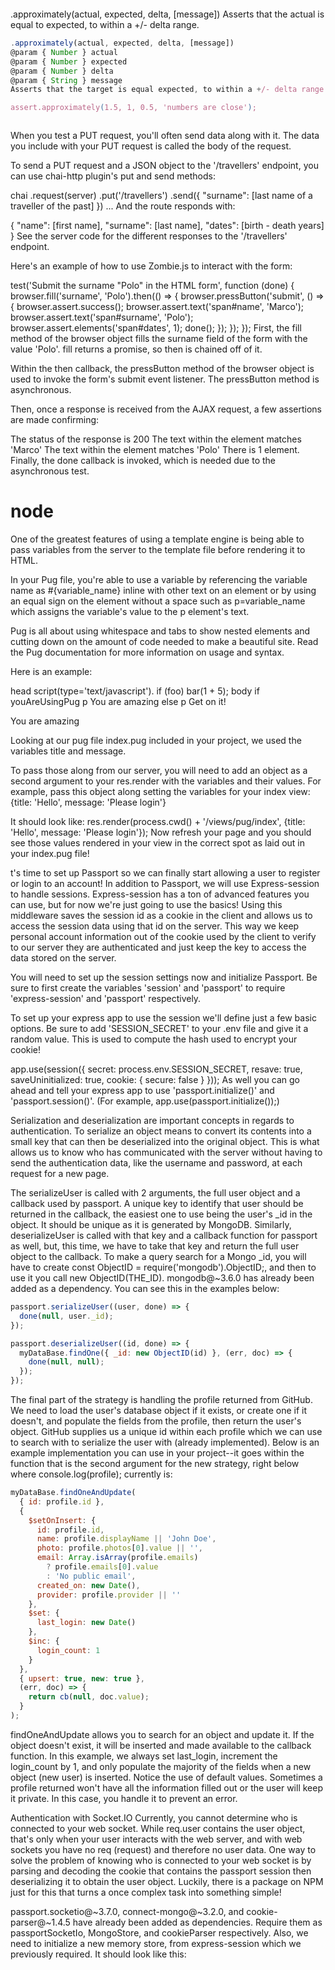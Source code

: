 





```js
```

.approximately(actual, expected, delta, [message])
Asserts that the actual is equal to expected, to within a +/- delta range.



```js
.approximately(actual, expected, delta, [message])
@param { Number } actual
@param { Number } expected
@param { Number } delta
@param { String } message
Asserts that the target is equal expected, to within a +/- delta range.

assert.approximately(1.5, 1, 0.5, 'numbers are close');
```




```js
```


When you test a PUT request, you'll often send data along with it. The data you include with your PUT request is called the body of the request.

To send a PUT request and a JSON object to the '/travellers' endpoint, you can use chai-http plugin's put and send methods:

chai
  .request(server)
  .put('/travellers')
  .send({
    "surname": [last name of a traveller of the past]
  })
  ...
And the route responds with:

{
  "name": [first name],
  "surname": [last name],
  "dates": [birth - death years]
}
See the server code for the different responses to the '/travellers' endpoint.



Here's an example of how to use Zombie.js to interact with the form:

test('Submit the surname "Polo" in the HTML form', function (done) {
  browser.fill('surname', 'Polo').then(() => {
    browser.pressButton('submit', () => {
      browser.assert.success();
      browser.assert.text('span#name', 'Marco');
      browser.assert.text('span#surname', 'Polo');
      browser.assert.elements('span#dates', 1);
      done();
    });
  });
});
First, the fill method of the browser object fills the surname field of the form with the value 'Polo'. fill returns a promise, so then is chained off of it.

Within the then callback, the pressButton method of the browser object is used to invoke the form's submit event listener. The pressButton method is asynchronous.

Then, once a response is received from the AJAX request, a few assertions are made confirming:

The status of the response is 200
The text within the <span id='name'></span> element matches 'Marco'
The text within the <span id='surname'></span> element matches 'Polo'
There is 1 <span id='dates'></span> element.
Finally, the done callback is invoked, which is needed due to the asynchronous test.


# node
One of the greatest features of using a template engine is being able to pass variables from the server to the template file before rendering it to HTML.



In your Pug file, you're able to use a variable by referencing the variable name as #{variable_name} inline with other text on an element or by using an equal sign on the element without a space such as p=variable_name which assigns the variable's value to the p element's text.

Pug is all about using whitespace and tabs to show nested elements and cutting down on the amount of code needed to make a beautiful site. Read the Pug documentation for more information on usage and syntax.

Here is an example:

<!--Typing this using Pug-->
head
   script(type='text/javascript').
     if (foo) bar(1 + 5);
 body
   if youAreUsingPug
       p You are amazing
     else
       p Get on it!
   
<!--will lead to creating this code-->
 <head>
   <script type="text/javascript">
     if (foo) bar(1 + 5);
   </script>
 </head>
 <body>
   <p>You are amazing</p>
 </body>
Looking at our pug file index.pug included in your project, we used the variables title and message.

To pass those along from our server, you will need to add an object as a second argument to your res.render with the variables and their values. For example, pass this object along setting the variables for your index view: {title: 'Hello', message: 'Please login'}

It should look like: res.render(process.cwd() + '/views/pug/index', {title: 'Hello', message: 'Please login'}); Now refresh your page and you should see those values rendered in your view in the correct spot as laid out in your index.pug file!

t's time to set up Passport so we can finally start allowing a user to register or login to an account! In addition to Passport, we will use Express-session to handle sessions. Express-session has a ton of advanced features you can use, but for now we're just going to use the basics! Using this middleware saves the session id as a cookie in the client and allows us to access the session data using that id on the server. This way we keep personal account information out of the cookie used by the client to verify to our server they are authenticated and just keep the key to access the data stored on the server.


You will need to set up the session settings now and initialize Passport. Be sure to first create the variables 'session' and 'passport' to require 'express-session' and 'passport' respectively.

To set up your express app to use the session we'll define just a few basic options. Be sure to add 'SESSION_SECRET' to your .env file and give it a random value. This is used to compute the hash used to encrypt your cookie!

app.use(session({
  secret: process.env.SESSION_SECRET,
  resave: true,
  saveUninitialized: true,
  cookie: { secure: false }
}));
As well you can go ahead and tell your express app to use 'passport.initialize()' and 'passport.session()'. (For example, app.use(passport.initialize());)


Serialization and deserialization are important concepts in regards to authentication. To serialize an object means to convert its contents into a small key that can then be deserialized into the original object. This is what allows us to know who has communicated with the server without having to send the authentication data, like the username and password, at each request for a new page.

The serializeUser is called with 2 arguments, the full user object and a callback used by passport. A unique key to identify that user should be returned in the callback, the easiest one to use being the user's _id in the object. It should be unique as it is generated by MongoDB. Similarly, deserializeUser is called with that key and a callback function for passport as well, but, this time, we have to take that key and return the full user object to the callback. To make a query search for a Mongo _id, you will have to create const ObjectID = require('mongodb').ObjectID;, and then to use it you call new ObjectID(THE_ID). mongodb@~3.6.0 has already been added as a dependency. You can see this in the examples below:

```js
passport.serializeUser((user, done) => {
  done(null, user._id);
});

passport.deserializeUser((id, done) => {
  myDataBase.findOne({ _id: new ObjectID(id) }, (err, doc) => {
    done(null, null);
  });
});
```



The final part of the strategy is handling the profile returned from GitHub. We need to load the user's database object if it exists, or create one if it doesn't, and populate the fields from the profile, then return the user's object. GitHub supplies us a unique id within each profile which we can use to search with to serialize the user with (already implemented). Below is an example implementation you can use in your project--it goes within the function that is the second argument for the new strategy, right below where console.log(profile); currently is:
```js
myDataBase.findOneAndUpdate(
  { id: profile.id },
  {
    $setOnInsert: {
      id: profile.id,
      name: profile.displayName || 'John Doe',
      photo: profile.photos[0].value || '',
      email: Array.isArray(profile.emails)
        ? profile.emails[0].value
        : 'No public email',
      created_on: new Date(),
      provider: profile.provider || ''
    },
    $set: {
      last_login: new Date()
    },
    $inc: {
      login_count: 1
    }
  },
  { upsert: true, new: true },
  (err, doc) => {
    return cb(null, doc.value);
  }
);
```

findOneAndUpdate allows you to search for an object and update it. If the object doesn't exist, it will be inserted and made available to the callback function. In this example, we always set last_login, increment the login_count by 1, and only populate the majority of the fields when a new object (new user) is inserted. Notice the use of default values. Sometimes a profile returned won't have all the information filled out or the user will keep it private. In this case, you handle it to prevent an error.

Authentication with Socket.IO
Currently, you cannot determine who is connected to your web socket. While req.user contains the user object, that's only when your user interacts with the web server, and with web sockets you have no req (request) and therefore no user data. One way to solve the problem of knowing who is connected to your web socket is by parsing and decoding the cookie that contains the passport session then deserializing it to obtain the user object. Luckily, there is a package on NPM just for this that turns a once complex task into something simple!

passport.socketio@~3.7.0, connect-mongo@~3.2.0, and cookie-parser@~1.4.5 have already been added as dependencies. Require them as passportSocketIo, MongoStore, and cookieParser respectively. Also, we need to initialize a new memory store, from express-session which we previously required. It should look like this:
